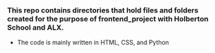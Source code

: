 ### This repo contains directories that hold files and folders created for the purpose of frontend_project with Holberton School and ALX.

* The code is mainly written in HTML, CSS, and Python
